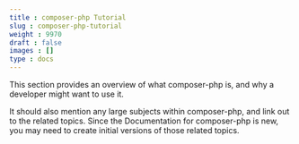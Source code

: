 ```yaml
---
title : composer-php Tutorial
slug : composer-php-tutorial
weight : 9970
draft : false
images : []
type : docs
---
```


This section provides an overview of what composer-php is, and why a developer might want to use it.

It should also mention any large subjects within composer-php, and link out to the related topics.  Since the Documentation for composer-php is new, you may need to create initial versions of those related topics.

